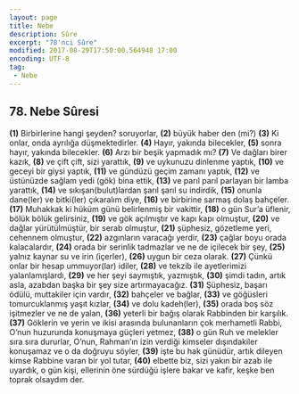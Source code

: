 ```yaml
---
layout: page
title: Nebe
description: Sûre
excerpt: "78'nci Sûre"
modified: 2017-08-29T17:50:00.564948 17:00
encoding: UTF-8
tag: 
 - Nebe
---
```


## 78. Nebe Sûresi

**(1)** Birbirlerine hangi şeyden? soruyorlar,
**(2)** büyük haber den (mi?)
**(3)** Ki onlar, onda ayrılığa düşmektedirler.
**(4)** Hayır, yakında bilecekler,
**(5)** sonra hayır, yakında bilecekler.
**(6)** Arzı bir beşik yapmadık mı?
**(7)** Ve dağları birer kazık,
**(8)** ve çift çift, sizi yarattık, 
**(9)** ve uykunuzu dinlenme yaptık, 
**(10)** ve geceyi bir giysi yaptık, 
**(11)** ve gündüzü geçim zamanı yaptık, 
**(12)** ve üstünüzde sağlam yedi (gök) bina ettik,
**(13)** ve parıl parıl parlayan bir lamba yarattık, 
**(14)** ve sıkışan(bulut)lardan şarıl şarıl su indirdik,
**(15)** onunla dane(ler) ve bitki(ler) çıkaralım diye, 
**(16)** ve birbirine sarmaş dolaş bahçeler. 
**(17)** Muhakkak ki hüküm günü belirlenmiş bir vakittir,
**(18)** o gün Sur’a üflenir, bölük bölük gelirsiniz,
**(19)** ve gök açılmıştır ve kapı kapı olmuştur, 
**(20)** ve dağlar yürütülmüştür, bir serab olmuştur,
**(21)** şüphesiz, gözetleme yeri, cehennem olmuştur,
**(22)** azgınların varacağı yerdir, 
**(23)** çağlar boyu orada kalacalardır,
**(24)** orada bir serinlik tadmazlar ve ne de içilecek bir şey,
**(25)** yalnız kaynar su ve irin (içerler),
**(26)** uygun bir ceza olarak.
**(27)** Çünkü onlar bir hesap ummuyor(lar) idiler,
**(28)** ve tekzib ile ayetlerimizi yalanlamışlardı, 
**(29)** ve her şeyi saymıştık, yazmıştık,
**(30)** şimdi tadın, artık asla, azabdan başka bir şey size artırmayacağız.
**(31)** Şüphesiz, başarı ödülü, muttakiler için vardır,
**(32)** bahçeler ve bağlar,
**(33)** ve göğüsleri tomurcuklanmış yaşıt kızlar,
**(34)** ve dolu kadeh(ler),
**(35)** orada boş söz işitmezler ve ne de yalan,
**(36)** yeterli bir bağış olarak Rabbinden bir karşılık.
**(37)** Göklerin ve yerin ve ikisi arasında bulunanların çok merhametli Rabbi, O’nun huzurunda konuşmaya güçleri yetmez,
**(38)** o gün Ruh ve melekler sıra sıra dururlar, O’nun, Rahman’ın izin verdiği kimseler dışındakiler konuşamaz ve o da doğruyu söyler, 
**(39)** işte bu hak günüdür, artık dileyen kimse Rabbine varan bir yol tutar,
**(40)** elbette biz, sizi yakın bir azab ile uyardık, o gün kişi, ellerinin öne sürdüğü işlere bakar ve kafir, keşke ben toprak olsaydım der.
